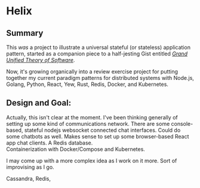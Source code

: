 # Helix

## Summary

This _was_ a project to illustrate a universal stateful (or stateless) application pattern, started as a companion piece to a half-jesting Gist entitled [_Grand Unified Theory of Software_](https://gist.github.com/kulicuu/dbb45cef96b4b0b5bb9de5260624e810).  

Now, it's growing organically into a review exercise project for putting together my current paradigm patterns for distributed systems with Node.js, Golang, Python, React, Yew, Rust, Redis, Docker, and Kubernetes.


## Design and Goal:

Actually, this isn't clear at the moment.  I've been thinking generally of setting up some kind of communications network.  There are some console-based, stateful nodejs websocket connected chat interfaces.  Could do some chatbots as well.
Makes sense to set up some browser-based React app chat clients.  A Redis database.  
Containerization with Docker/Compose and Kubernetes.

I may come up with a more complex idea as I work on it more.  Sort of improvising as I go.

Cassandra, Redis,